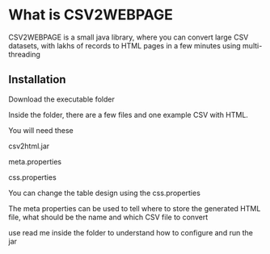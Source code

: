 # What is CSV2WEBPAGE

CSV2WEBPAGE is a small java library, where you can convert large CSV datasets, with lakhs of records to HTML pages in a few minutes using multi-threading 

## Installation

Download the executable folder 

Inside the folder, there are a few files and one example CSV with HTML.

You will need these

csv2html.jar

meta.properties

css.properties


You can change the table design using the css.properties

The meta properties can be used to tell where to store the generated HTML file, what should be the name and which CSV file to convert  

use read me inside the folder to understand how to configure and run the jar

